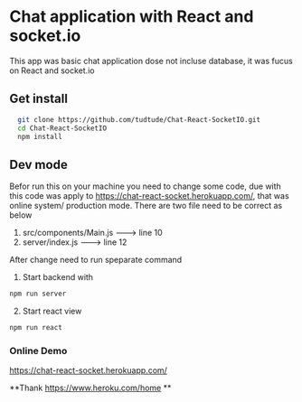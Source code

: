 # Chat application with React and socket.io

This app was basic chat application dose not incluse database, it was fucus on React and socket.io

## Get install

```bash
  git clone https://github.com/tudtude/Chat-React-SocketIO.git
  cd Chat-React-SocketIO
  npm install
  ```

## Dev mode
Befor run this on your machine you need to change some code, due with this code was apply to  https://chat-react-socket.herokuapp.com/, that was online system/ production mode. There are two file need to be correct as below

1) src/components/Main.js ---> line 10
2) server/index.js ---> line 12

After change need to run speparate command 
1) Start backend with 

```bash
npm run server
```

2) Start react view
```bash
npm run react
```

### Online Demo
https://chat-react-socket.herokuapp.com/

**Thank https://www.heroku.com/home **

